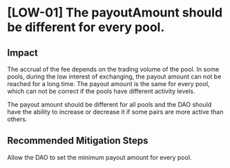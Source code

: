 # [LOW-01] The payoutAmount should be different for every pool.
## Impact
The accrual of the fee depends on the trading volume of the pool. In some pools, during the low interest of exchanging, the payout amount can not be reached for a long time. The payout amount is the same for every pool, which can not be correct if the pools have different activity levels.

The payout amount should be different for all pools and the DAO should have the ability to increase or decrease it if some pairs are more active than others.

## Recommended Mitigation Steps
Allow the DAO to set the minimum payout amount for every pool.